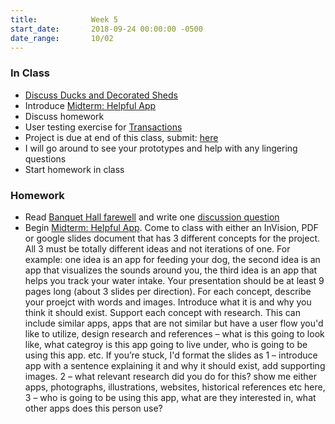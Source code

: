 ```yaml
---
title:            Week 5
start_date:       2018-09-24 00:00:00 -0500
date_range:       10/02
---
```


### In Class

- [Discuss Ducks and Decorated Sheds](../assets/lectures/lecture-3_ducks.pdf)
- Introduce [Midterm: Helpful App](../projects/helpful-app)
- Discuss homework
- User testing exercise for [Transactions](../projects/transaction)
- Project is due at end of this class, submit: [here](https://docs.google.com/document/d/1noGe0PWnZ3q8q8TbYdsV1uKuiVZ9a3NXauLwVolaUXM/edit?usp=sharing)
- I will go around to see your prototypes and help with any lingering questions
- Start homework in class


### Homework

- Read [Banquet Hall farewell](http://banquethall.tumblr.com/post/110946926803/the-time-has-come-my-dear-friends-followers-and) and write one [discussion question](https://docs.google.com/document/d/1s0BkbQS7aFn7lCu31oukhzqVAeT776BD59LcJeWnnOk/edit?usp=sharing)
- Begin [Midterm: Helpful App](../projects/helpful-app). Come to class with either an InVision, PDF or google slides document that has 3 different concepts for the project. All 3 must be totally different ideas and not iterations of one. For example: one idea is an app for feeding your dog, the second idea is an app that visualizes the sounds around you, the third idea is an app that helps you track your water intake. Your presentation should be at least 9 pages long (about 3 slides per direction). For each concept, describe your proejct with words and images. Introduce what it is and why you think it should exist. Support each concept with research. This can include similar apps, apps that are not similar but have a user flow you'd like to utilize, design research and references – what is this going to look like, what categroy is this app going to live under, who is going to be using this app. etc. If you&rsquo;re stuck, I'd format the slides as 1 – introduce app with a sentence explaining it and why it should exist, add supporting images. 2 – what relevant research did you do for this? show me either apps, photographs, illustrations, websites, historical references etc here, 3 – who is going to be using this app, what are they interested in, what other apps does this person use?
